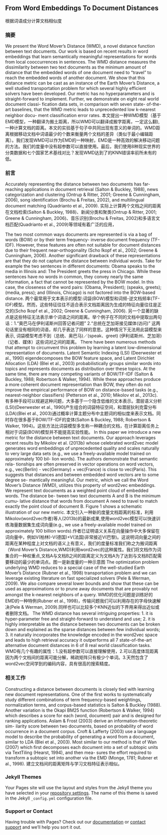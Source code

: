 ## From Word Embeddings To Document Distances
根据词语成分计算文档相似度

### 摘要

We present the Word Mover’s Distance (WMD), a novel distance function between text documents. Our work is based on recent results in word embeddings that learn semantically meaningful representations for words from local cooccurrences in sentences. The WMD distance measures the dissimilarity between two text documents as the minimum amount of distance that the embedded words of one document need to “travel” to reach the embedded words of another document. We show that this distance metric can be cast as an instance of the Earth Mover’s Distance, a well studied transportation problem for which several highly efficient solvers have been developed. Our metric has no hyperparameters and is straight-forward to implement. Further, we demonstrate on eight real world document classi- fication data sets, in comparison with seven state- of-the-art baselines, that the WMD metric leads to unprecedented low k-nearest neighbor docu- ment classification error rates.
本文提出一种WMD模型（基于EMD模型，一种翻译为搬土距离，所以WMD可以翻译成搬字距离，一定这么翻),一种计算文档的距离。本文的实验基于句子中共同出现有意义的单词的。WMD距离根据移动文档中词语最少的个数来衡量两个文档的差异（类似于最小编辑距离）。我们发现WMD可以作为EMD的一种映射，EMD是一种高效的解决移动问题的方法。我们的度量中没有超参数可以直接使用。最后，我们使用8种现实世界的分类数据和七个国家艺术基线对比？发现WMD达到了的KNN错误率前所未有的低。

### 前言
Accurately representing the distance between two documents has far-reaching applications in document retrieval (Salton & Buckley, 1988), news categorization and clustering (Ontrup & Ritter, 2001; Greene & Cunningham, 2006), song identification (Brochu & Freitas, 2002), and multilingual document matching (Quadrianto et al., 2009).
实际上计算两个文档之间的距离在文档检索(Salton & Buckley, 1988)、新闻分类和聚类(Ontrup & Ritter, 2001; Greene & Cunningham, 2006)、音乐识别(Brochu & Freitas, 2002)和多语言文档匹配(Quadrianto et al., 2009)等领域有着广泛的应用，

The two most common ways documents are represented is via a bag of words (BOW) or by their term frequency- inverse document frequency (TF-IDF). However, these features are often not suitable for document distances due to their frequent near-orthogonality (Scho ̈lkopf et al., 2002; Greene & Cunningham, 2006). Another significant drawback of these representations are that they do not capture the distance between individual words. Take for example the two sentences in different documents: Obama speaks to the media in Illinois and: The President greets the press in Chicago. While these sentences have no words in common, they convey nearly the same information, a fact that cannot be represented by the BOW model. In this case, the closeness of the word pairs: (Obama, President); (speaks, greets); (media, press); and (Illinois, Chicago) is not factored into the BOW-based distance.
两个最常用于文本表示的模型:词袋(BOW)模型和词频-逆文档频率(TF-IDF)模型。然而，这些特征往往不适合表示文档距离因为生成的特征向量往往是正交的(Scho ̈lkopf et al., 2002; Greene & Cunningham, 2006). 另一个显著的缺点是这些特征无法表示单个词语之间的距离。举个例子在不同的文档中提取出两句话：1.“奥巴马在伊利诺斯州回答记者问题” 2.“总统在芝加哥接见媒体(访问)” 这两句话里没有相同的词语，却几乎表达了同样的意思。这种情况下无法用此袋模型来表示, 词袋模型考虑不到（总统、奥巴马)／(speak、greet) (伊利诺斯州、芝加哥)（记者、媒体）这些词对之间的距离。
There have been numerous methods that attempt to circumvent this problem by learning a latent low-dimensional representation of documents. Latent Semantic Indexing (LSI) (Deerwester et al., 1990) eigendecomposes the BOW feature space, and Latent Dirichlet Allocation (LDA) (Blei et al., 2003) probabilistically groups similar words into topics and represents documents as distribution over these topics. At the same time, there are many competing variants of BOW/TF-IDF (Salton & Buckley, 1988; Robertson & Walker, 1994). While these approaches produce a more coherent document representation than BOW, they often do not improve the empirical performance of BOW on distance-based tasks (e.g., nearest-neighbor classifiers) (Petterson et al., 2010; Mikolov et al., 2013c).
有多种手段可以规避这种问题，大多基于一个隐含低维的文本表示。潜层语义分析(LSI)(Deerwester et al., 1990)产生组合的词袋特征空间，和潜层狄利克雷分布(LDA)(Blei et al., 2003)通过概率计算主题分布中主题词的相似度来表示文档。同时存在很多基于BOW/TF-IDF的变体(Salton & Buckley, 1988; Robertson & Walker, 1994)。这些方法比词袋模型多生称一种耦合的文档，在计算距离任务上相对于词袋(BOW)模型并不能提高实验性能。
In this paper we introduce a new metric for the distance between text documents. Our approach leverages recent results by Mikolov et al. (2013b) whose celebrated word2vec model generates word embeddings of unprecedented quality and scales naturally to very large data sets (e.g., we use a freely-available model trained on approximately 100 bil- lion words). The authors demonstrate that semantic rela- tionships are often preserved in vector operations on word vectors, e.g., vec(Berlin) - vec(Germany) + vec(France) is close to vec(Paris). This suggests that distances and between embedded word vectors are to some degree se- mantically meaningful. Our metric, which we call the Word Mover’s Distance (WMD), utilizes this property of word2vec embeddings. We represent text documents as a weighted point cloud of embedded words. The distance be- tween two text documents A and B is the minimum cumu- lative distance that words from document A need to travel to match exactly the point cloud of document B. Figure 1 shows a schematic illustration of our new metric.
本文引入一种新的度量文档距离的标准，利用Mikolov(word2vec作者)等人(2013b)的最新成果,使用word2vec模型可以快速训练海量数据集生成词向量(e.g., we use a freely-available model trained on approximately 100 billion words).作者已证明语义关系在向量操作中大多保留在词向量中，例如V(柏林)-V(德国)+V(法国)非常接近V(巴黎)。这说明词向量之间的距离在某种程度上对文档的语义上有意义，我们的度量标准我们称之为搬词距离（Word Mover’s Distance,WMD)利用word2vec的这种属性。我们将文档作为词集合的一种权重点,文档A与文档B之间的距离定义为文档A为了达到与文档B匹配需要移动的最少的单词点。图一是新度量的一种示意图
The optimization problem underlying WMD reduces to a special case of the well-studied Earth Mover’s Distance (Rubner et al., 1998) transportation problem and we can leverage existing literature on fast specialized solvers (Pele & Werman, 2009). We also compare several lower bounds and show that these can be used as approximations or to prune away documents that are provably not amongst the k-nearest neighbors of a query.
WMD的优化问题是训练好的EMD的一种特例(Rubner et al., 1998)，传输问题我们可以利用存在的字母快速解决(Pele & Werman, 2009).同样也可以比较多个KNN近似的下界用来得出近似或者删除文档。
The WMD distance has several intriguing properties: 1. it is hyper-parameter free and straight-forward to understand and use; 2. it is highly interpretable as the distance between two documents can be broken down and explained as the sparse distances between few individual words; 3. it naturally incorporates the knowledge encoded in the word2vec space and leads to high retrieval accuracy it outperforms all 7 state-of-the-art alternative document distances in 6 of 8 real world classification tasks.
WMD有几个有趣的属性：1.没有超参数可以直接理解使用，2.可以高度体现距离因为两个文档间的距离可能分解，稀疏矩阵只有极少个单词。3.天然包含了word2vec空间学到的编码内容，具有很高的搜索精度。

### 相关工作
Constructing a distance between documents is closely tied with learning new document representations. One of the first works to systematically study different combinations of term frequency-based weightings, normalization terms, and corpus-based statistics is Salton & Buckley (1988). Another variation is the Okapi BM25 function (Robertson & Walker, 1994) which describes a score for each (word, document) pair and is designed for ranking applications. Aslam & Frost (2003) derive an information-theoretic sim- ilarity score between two documents, based on probability of word occurrence in a document corpus. Croft & Lafferty (2003) use a language model to describe the probability of generating a word from a document, similar to LDA (Blei et al., 2003). Most similar to our method is that of Wan (2007) which first decomposes each document into a set of subtopic units via TextTiling (Hearst, 1994), and then mea- sures the effort required to transform a subtopic set into another via the EMD (Monge, 1781; Rubner et al., 1998).
建立文档间的距离矩阵与学习文档特征表示相似。


### Jekyll Themes

Your Pages site will use the layout and styles from the Jekyll theme you have selected in your [repository settings](https://github.com/Alucardmini/atec.github.io/settings). The name of this theme is saved in the Jekyll `_config.yml` configuration file.

### Support or Contact

Having trouble with Pages? Check out our [documentation](https://help.github.com/categories/github-pages-basics/) or [contact support](https://github.com/contact) and we’ll help you sort it out.
